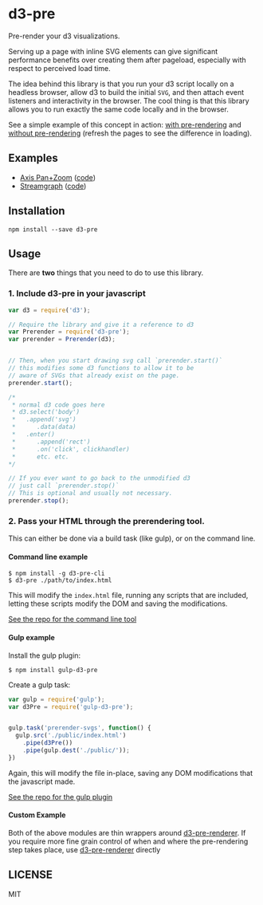 # d3-pre
Pre-render your d3 visualizations.

Serving up a page with inline SVG elements can give significant
performance benefits over creating them after pageload,
especially with respect to perceived load time.

The idea behind this library is that you run your d3 script locally on a
headless browser, allow d3 to build the initial `SVG`, and then attach event listeners
and interactivity in the browser. The cool thing is that this library allows you to run
exactly the same code locally and in the browser.

See a simple example of this concept in action: [with pre-rendering](http://fivethirtyeight.github.io/d3-pre/examples/prerendered/)
and [without pre-rendering](http://fivethirtyeight.github.io/d3-pre/examples/standard/) (refresh the pages to see the difference in loading).

## Examples

* [Axis Pan+Zoom](http://fivethirtyeight.github.io/d3-pre/examples/axes/) ([code](./examples/axis.js))
* [Streamgraph](http://fivethirtyeight.github.io/d3-pre/examples/streamgraph/) ([code](./examples/stream.js))


## Installation

```
npm install --save d3-pre
```

## Usage

There are **two** things that you need to do to use this library.

### 1. Include d3-pre in your javascript

```js
var d3 = require('d3');

// Require the library and give it a reference to d3
var Prerender = require('d3-pre');
var prerender = Prerender(d3);


// Then, when you start drawing svg call `prerender.start()`
// this modifies some d3 functions to allow it to be
// aware of SVGs that already exist on the page.
prerender.start();

/*
 * normal d3 code goes here
 * d3.select('body')
 *   .append('svg')
 *      .data(data)
 *   .enter()
 *      .append('rect')
 *      .on('click', clickhandler)
 *      etc. etc.
*/

// If you ever want to go back to the unmodified d3
// just call `prerender.stop()`
// This is optional and usually not necessary.
prerender.stop();

```


### 2. Pass your HTML through the prerendering tool.

This can either be done via a build task (like gulp), or on the command line.

#### Command line example

```
$ npm install -g d3-pre-cli
$ d3-pre ./path/to/index.html
```

This will modify the `index.html` file, running any scripts that are included,
letting these scripts modify the DOM and saving the modifications.

[See the repo for the command line tool](https://github.com/fivethirtyeight/d3-pre-cli)

#### Gulp example

Install the gulp plugin:
```
$ npm install gulp-d3-pre
```

Create a gulp task:

```js
var gulp = require('gulp');
var d3Pre = require('gulp-d3-pre');


gulp.task('prerender-svgs', function() {
  gulp.src('./public/index.html')
    .pipe(d3Pre())
    .pipe(gulp.dest('./public/'));
})
```
Again, this will modify the file in-place, saving any DOM modifications that
the javascript made.

[See the repo for the gulp plugin](https://github.com/fivethirtyeight/gulp-d3-pre)

#### Custom Example

Both of the above modules are thin wrappers around [d3-pre-renderer](https://github.com/fivethirtyeight/d3-pre-renderer). If you require more fine grain control of when and where the pre-rendering step takes place, use [d3-pre-renderer](https://github.com/fivethirtyeight/d3-pre-renderer) directly

## LICENSE

MIT
